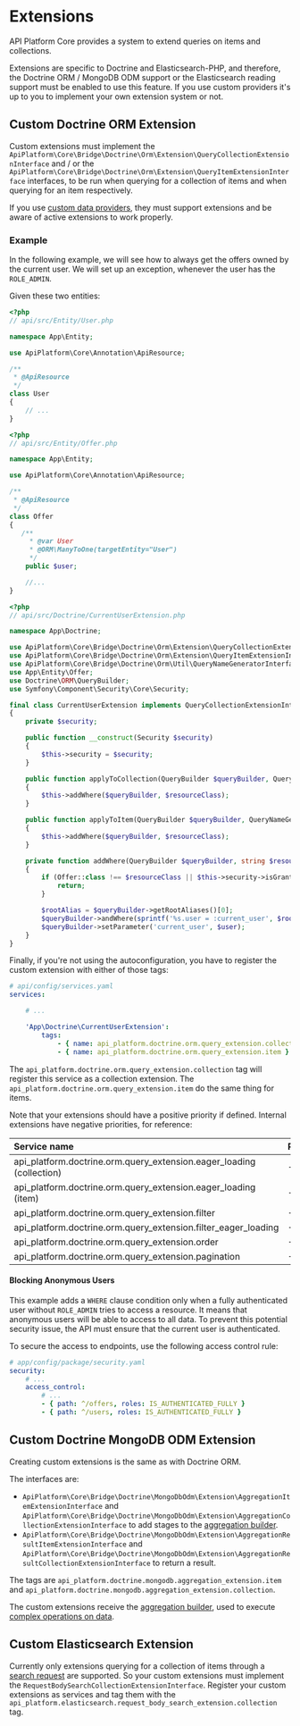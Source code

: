 # Extensions

API Platform Core provides a system to extend queries on items and collections.

Extensions are specific to Doctrine and Elasticsearch-PHP, and therefore, the Doctrine ORM / MongoDB ODM support or the Elasticsearch reading support must be enabled to use this feature. If you use custom providers it's up to you to implement your own extension system or not.

## Custom Doctrine ORM Extension

Custom extensions must implement the `ApiPlatform\Core\Bridge\Doctrine\Orm\Extension\QueryCollectionExtensionInterface` and / or the `ApiPlatform\Core\Bridge\Doctrine\Orm\Extension\QueryItemExtensionInterface` interfaces, to be run when querying for a collection of items and when querying for an item respectively.

If you use [custom data providers](data-providers.md), they must support extensions and be aware of active extensions to work properly.

### Example

In the following example, we will see how to always get the offers owned by the current user. We will set up an exception, whenever the user has the `ROLE_ADMIN`.

Given these two entities:

```php
<?php
// api/src/Entity/User.php

namespace App\Entity;

use ApiPlatform\Core\Annotation\ApiResource;

/**
 * @ApiResource
 */
class User
{
    // ...
}
```

```php
<?php
// api/src/Entity/Offer.php

namespace App\Entity;

use ApiPlatform\Core\Annotation\ApiResource;

/**
 * @ApiResource
 */
class Offer
{
   /**
     * @var User
     * @ORM\ManyToOne(targetEntity="User")
     */
    public $user;

    //...
}
```

```php
<?php
// api/src/Doctrine/CurrentUserExtension.php

namespace App\Doctrine;

use ApiPlatform\Core\Bridge\Doctrine\Orm\Extension\QueryCollectionExtensionInterface;
use ApiPlatform\Core\Bridge\Doctrine\Orm\Extension\QueryItemExtensionInterface;
use ApiPlatform\Core\Bridge\Doctrine\Orm\Util\QueryNameGeneratorInterface;
use App\Entity\Offer;
use Doctrine\ORM\QueryBuilder;
use Symfony\Component\Security\Core\Security;

final class CurrentUserExtension implements QueryCollectionExtensionInterface, QueryItemExtensionInterface
{
    private $security;

    public function __construct(Security $security)
    {
        $this->security = $security;
    }

    public function applyToCollection(QueryBuilder $queryBuilder, QueryNameGeneratorInterface $queryNameGenerator, string $resourceClass, string $operationName = null)
    {
        $this->addWhere($queryBuilder, $resourceClass);
    }

    public function applyToItem(QueryBuilder $queryBuilder, QueryNameGeneratorInterface $queryNameGenerator, string $resourceClass, array $identifiers, string $operationName = null, array $context = [])
    {
        $this->addWhere($queryBuilder, $resourceClass);
    }

    private function addWhere(QueryBuilder $queryBuilder, string $resourceClass): void
    {
        if (Offer::class !== $resourceClass || $this->security->isGranted('ROLE_ADMIN') || null === $user = $this->security->getUser()) {
            return;
        }

        $rootAlias = $queryBuilder->getRootAliases()[0];
        $queryBuilder->andWhere(sprintf('%s.user = :current_user', $rootAlias));
        $queryBuilder->setParameter('current_user', $user);
    }
}
```

Finally, if you're not using the autoconfiguration, you have to register the custom extension with either of those tags:

```yaml
# api/config/services.yaml
services:

    # ...

    'App\Doctrine\CurrentUserExtension':
        tags:
            - { name: api_platform.doctrine.orm.query_extension.collection }
            - { name: api_platform.doctrine.orm.query_extension.item }
```

The `api_platform.doctrine.orm.query_extension.collection` tag will register this service as a collection extension. The `api_platform.doctrine.orm.query_extension.item` do the same thing for items.

Note that your extensions should have a positive priority if defined. Internal extensions have negative priorities, for reference:

| Service name | Priority | Class |
| :--- | :--- | :--- |
| api\_platform.doctrine.orm.query\_extension.eager\_loading \(collection\) | -8 | ApiPlatform\Core\Bridge\Doctrine\Orm\Extension\EagerLoadingExtension |
| api\_platform.doctrine.orm.query\_extension.eager\_loading \(item\) | -8 | ApiPlatform\Core\Bridge\Doctrine\Orm\Extension\EagerLoadingExtension |
| api\_platform.doctrine.orm.query\_extension.filter | -16 | ApiPlatform\Core\Bridge\Doctrine\Orm\Extension\FilterExtension |
| api\_platform.doctrine.orm.query\_extension.filter\_eager\_loading | -17 | ApiPlatform\Core\Bridge\Doctrine\Orm\Extension\FilterEagerLoadingExtension |
| api\_platform.doctrine.orm.query\_extension.order | -32 | ApiPlatform\Core\Bridge\Doctrine\Orm\Extension\OrderExtension |
| api\_platform.doctrine.orm.query\_extension.pagination | -64 | ApiPlatform\Core\Bridge\Doctrine\Orm\Extension\PaginationExtension |

#### Blocking Anonymous Users

This example adds a `WHERE` clause condition only when a fully authenticated user without `ROLE_ADMIN` tries to access a resource. It means that anonymous users will be able to access to all data. To prevent this potential security issue, the API must ensure that the current user is authenticated.

To secure the access to endpoints, use the following access control rule:

```yaml
# app/config/package/security.yaml
security:
    # ...
    access_control:
        # ...
        - { path: ^/offers, roles: IS_AUTHENTICATED_FULLY }
        - { path: ^/users, roles: IS_AUTHENTICATED_FULLY }
```

## Custom Doctrine MongoDB ODM Extension

Creating custom extensions is the same as with Doctrine ORM.

The interfaces are:

* `ApiPlatform\Core\Bridge\Doctrine\MongoDbOdm\Extension\AggregationItemExtensionInterface` and `ApiPlatform\Core\Bridge\Doctrine\MongoDbOdm\Extension\AggregationCollectionExtensionInterface` to add stages to the [aggregation builder](https://www.doctrine-project.org/projects/doctrine-mongodb-odm/en/latest/reference/aggregation-builder.html).
* `ApiPlatform\Core\Bridge\Doctrine\MongoDbOdm\Extension\AggregationResultItemExtensionInterface` and `ApiPlatform\Core\Bridge\Doctrine\MongoDbOdm\Extension\AggregationResultCollectionExtensionInterface` to return a result.

The tags are `api_platform.doctrine.mongodb.aggregation_extension.item` and `api_platform.doctrine.mongodb.aggregation_extension.collection`.

The custom extensions receive the [aggregation builder](https://www.doctrine-project.org/projects/doctrine-mongodb-odm/en/latest/reference/aggregation-builder.html), used to execute [complex operations on data](https://docs.mongodb.com/manual/aggregation/).

## Custom Elasticsearch Extension

Currently only extensions querying for a collection of items through a [search request](https://www.elastic.co/guide/en/elasticsearch/reference/current/search-request-body.html) are supported. So your custom extensions must implement the `RequestBodySearchCollectionExtensionInterface`. Register your custom extensions as services and tag them with the `api_platform.elasticsearch.request_body_search_extension.collection` tag.

